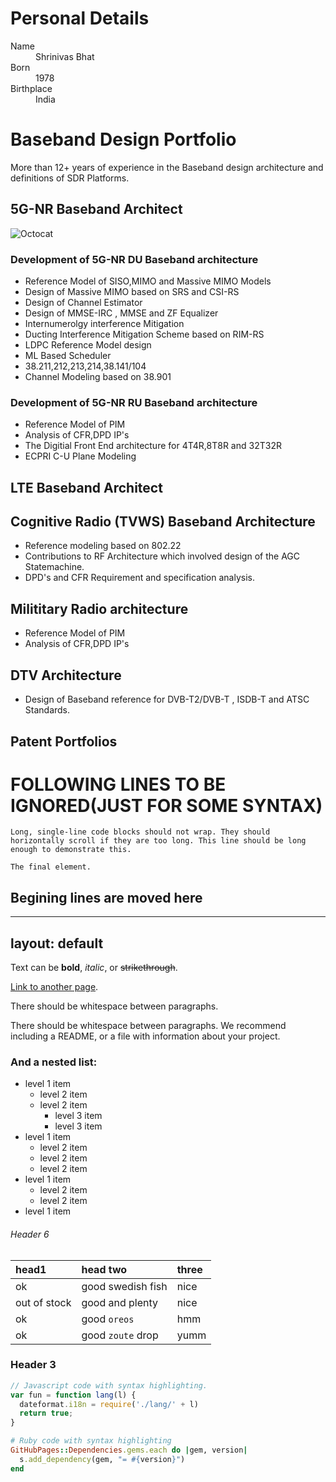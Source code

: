 
# Personal Details
<dl>
<dt>Name</dt>
<dd>Shrinivas Bhat</dd>
<dt>Born</dt>
<dd>1978</dd>
<dt>Birthplace</dt>
<dd>India</dd>
</dl>


# Baseband Design Portfolio
More than 12+ years of experience in the Baseband design architecture and definitions of SDR Platforms.
## 5G-NR Baseband Architect
![Octocat](https://www.rfpage.com/wp-content/uploads/2017/10/5G-NR.png)
### Development of 5G-NR DU Baseband architecture
* Reference Model of SISO,MIMO and Massive MIMO Models
* Design of Massive MIMO based on SRS and CSI-RS
* Design of Channel Estimator
* Design of MMSE-IRC , MMSE and ZF Equalizer
* Internumerolgy interference Mitigation 
* Ducting Interference Mitigation Scheme based on RIM-RS
* LDPC Reference Model design
* ML Based Scheduler 
* 38.211,212,213,214,38.141/104
* Channel Modeling based on 38.901
### Development of 5G-NR RU Baseband architecture
* Reference Model of PIM
* Analysis of CFR,DPD IP's
* The Digitial Front End architecture for 4T4R,8T8R and 32T32R 
* ECPRI C-U Plane Modeling 
## LTE Baseband Architect
## Cognitive Radio (TVWS) Baseband Architecture
* Reference modeling based on 802.22
* Contributions to RF Architecture which involved design of the AGC Statemachine.
* DPD's and CFR Requirement and specification analysis.
## Milititary Radio architecture
* Reference Model of PIM
* Analysis of CFR,DPD IP's
## DTV Architecture
* Design of Baseband reference for DVB-T2/DVB-T , ISDB-T and ATSC Standards.
## Patent Portfolios



# FOLLOWING LINES TO BE IGNORED(JUST FOR SOME SYNTAX)


```
Long, single-line code blocks should not wrap. They should horizontally scroll if they are too long. This line should be long enough to demonstrate this.
```

```
The final element.
```
## Begining lines are moved here
---
layout: default
---

Text can be **bold**, _italic_, or ~~strikethrough~~.

[Link to another page](./another-page.html).

There should be whitespace between paragraphs.

There should be whitespace between paragraphs. We recommend including a README, or a file with information about your project.

### And a nested list:

- level 1 item
  - level 2 item
  - level 2 item
    - level 3 item
    - level 3 item
- level 1 item
  - level 2 item
  - level 2 item
  - level 2 item
- level 1 item
  - level 2 item
  - level 2 item
- level 1 item

###### Header 6

| head1        | head two          | three |
|:-------------|:------------------|:------|
| ok           | good swedish fish | nice  |
| out of stock | good and plenty   | nice  |
| ok           | good `oreos`      | hmm   |
| ok           | good `zoute` drop | yumm  |



### Header 3

```js
// Javascript code with syntax highlighting.
var fun = function lang(l) {
  dateformat.i18n = require('./lang/' + l)
  return true;
}
```

```ruby
# Ruby code with syntax highlighting
GitHubPages::Dependencies.gems.each do |gem, version|
  s.add_dependency(gem, "= #{version}")
end
```
